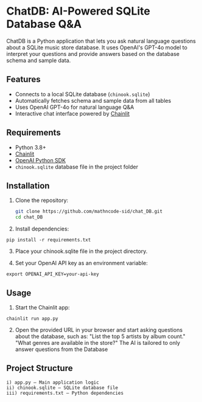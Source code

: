 # ChatDB: AI-Powered SQLite Database Q&A

ChatDB is a Python application that lets you ask natural language questions about a SQLite music store database. It uses OpenAI's GPT-4o model to interpret your questions and provide answers based on the database schema and sample data.

## Features

- Connects to a local SQLite database (`chinook.sqlite`)
- Automatically fetches schema and sample data from all tables
- Uses OpenAI GPT-4o for natural language Q&A
- Interactive chat interface powered by [Chainlit](https://github.com/Chainlit/chainlit)

## Requirements

- Python 3.8+
- [Chainlit](https://github.com/Chainlit/chainlit)
- [OpenAI Python SDK](https://github.com/openai/openai-python)
- `chinook.sqlite` database file in the project folder

## Installation

1. Clone the repository:
   ```bash
   git clone https://github.com/mathncode-sid/chat_DB.git
   cd chat_DB
   ```
2. Install dependencies:
```
pip install -r requirements.txt
```
3. Place your chinook.sqlite file in the project directory.

4. Set your OpenAI API key as an environment variable:
```
export OPENAI_API_KEY=your-api-key
```

## Usage
1. Start the Chainlit app:
```
chainlit run app.py
```
2. Open the provided URL in your browser and start asking questions about the database, such as:
"List the top 5 artists by album count."
"What genres are available in the store?"
The AI is tailored to only answer questions from the Database

## Project Structure
```
i) app.py — Main application logic
ii) chinook.sqlite — SQLite database file
iii) requirements.txt — Python dependencies
```
